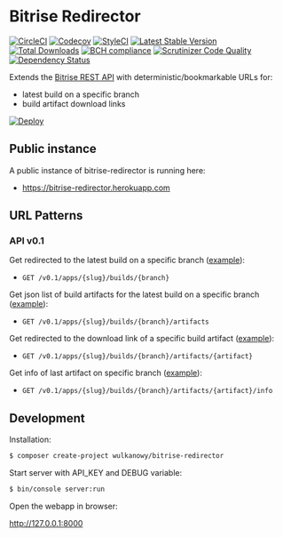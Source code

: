 # Bitrise Redirector

[![CircleCI](https://img.shields.io/circleci/project/github/wulkanowy/bitrise-redirector.svg?style=flat-square)](https://circleci.com/gh/wulkanowy/bitrise-redirector)
[![Codecov](https://img.shields.io/codecov/c/github/wulkanowy/bitrise-redirector/master.svg?style=flat-square)](https://codecov.io/gh/wulkanowy/bitrise-redirector)
[![StyleCI](https://styleci.io/repos/102099433/shield?branch=master)](https://styleci.io/repos/102099433)
[![Latest Stable Version](https://poser.pugx.org/wulkanowy/bitrise-redirector/version?format=flat-square)](https://packagist.org/packages/wulkanowy/bitrise-redirector)
[![Total Downloads](https://poser.pugx.org/wulkanowy/bitrise-redirector/downloads?format=flat-square)](https://packagist.org/packages/wulkanowy/bitrise-redirector)
[![BCH compliance](https://bettercodehub.com/edge/badge/wulkanowy/bitrise-redirector?branch=master)](https://bettercodehub.com/)
[![Scrutinizer Code Quality](https://scrutinizer-ci.com/g/wulkanowy/bitrise-redirector/badges/quality-score.png?b=master)](https://scrutinizer-ci.com/g/wulkanowy/bitrise-redirector/?branch=master)
[![Dependency Status](https://img.shields.io/gemnasium/wulkanowy/bitrise-redirector.svg?style=flat-square)](https://gemnasium.com/github.com/wulkanowy/bitrise-redirector)

Extends the [Bitrise REST API](http://devcenter.bitrise.io/api/v0.1/) with deterministic/bookmarkable URLs for:

 * latest build on a specific branch
 * build artifact download links

[![Deploy](https://www.herokucdn.com/deploy/button.svg)](https://heroku.com/deploy?template=https://github.com/wulkanowy/bitrise-redirector)

## Public instance

A public instance of bitrise-redirector is running here:

 * https://bitrise-redirector.herokuapp.com

## URL Patterns

### API v0.1

Get redirected to the latest build on a specific branch ([example](https://bitrise-redirector.herokuapp.com/v0.1/apps/daeff1893f3c8128/builds/master)):

 * `GET /v0.1/apps/{slug}/builds/{branch}`

Get json list of build artifacts for the latest build on a specific branch ([example](https://bitrise-redirector.herokuapp.com/v0.1/apps/daeff1893f3c8128/builds/master/artifacts)):

 * `GET /v0.1/apps/{slug}/builds/{branch}/artifacts`

Get redirected to the download link of a specific build artifact ([example](https://bitrise-redirector.herokuapp.com/v0.1/apps/daeff1893f3c8128/builds/master/artifacts/app-debug-bitrise-signed.apk)):

 * `GET /v0.1/apps/{slug}/builds/{branch}/artifacts/{artifact}`

Get info of last artifact on specific branch ([example](https://bitrise-redirector.herokuapp.com/v0.1/apps/daeff1893f3c8128/builds/master/artifacts/app-debug-bitrise-signed.apk/info)):

 * `GET /v0.1/apps/{slug}/builds/{branch}/artifacts/{artifact}/info`

## Development

Installation:

```bash
$ composer create-project wulkanowy/bitrise-redirector
```

Start server with API_KEY and DEBUG variable:

```bash
$ bin/console server:run
```

Open the webapp in browser:

http://127.0.0.1:8000
